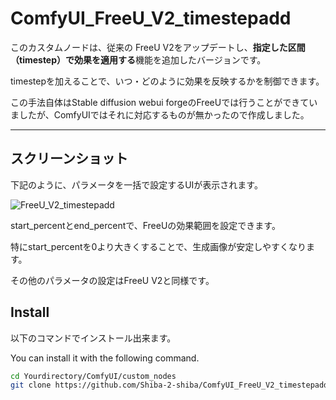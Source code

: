 # ComfyUI_FreeU_V2_timestepadd

このカスタムノードは、従来の FreeU V2をアップデートし、**指定した区間（timestep）で効果を適用する**機能を追加したバージョンです。  

timestepを加えることで、いつ・どのように効果を反映するかを制御できます。

この手法自体はStable diffusion webui forgeのFreeUでは行うことができていましたが、ComfyUIではそれに対応するものが無かったので作成しました。

---
## スクリーンショット

下記のように、パラメータを一括で設定するUIが表示されます。

![FreeU_V2_timestepadd](https://github.com/Shiba-2-shiba/ComfyUI_FreeU/blob/main/img1.png)

start_percentとend_percentで、FreeUの効果範囲を設定できます。

特にstart_percentを0より大きくすることで、生成画像が安定しやすくなります。

その他のパラメータの設定はFreeU V2と同様です。

## Install


以下のコマンドでインストール出来ます。

You can install it with the following command.


```bash
cd Yourdirectory/ComfyUI/custom_nodes
git clone https://github.com/Shiba-2-shiba/ComfyUI_FreeU_V2_timestepadd.git

```
